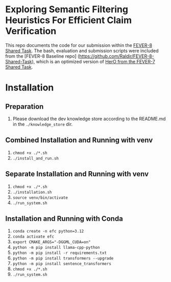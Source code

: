# Exploring Semantic Filtering Heuristics For Efficient Claim Verification

This repo documents the code for our submission within the [FEVER-8 Shared Task](https://fever.ai/task.html).
The bash, evaluation and submission scripts were included from the [FEVER-8 Baseline repo] (https://github.com/Raldir/FEVER-8-Shared-Task), which is an optimized version of [HerO from the FEVER-7 Shared Task](https://github.com/ssu-humane/HerO).


# Installation
## Preparation
1. Please download the dev knowledge store according to the README.md in the `./knowledge_store` dir.

## Combined Installation and Running with venv
1. `chmod +x ./*.sh`
2. `./install_and_run.sh`


## Separate Installation and Running with venv
1. `chmod +x ./*.sh`
2. `./installation.sh`
3. `source venv/bin/activate`
4. `./run_system.sh`


## Installation and Running with Conda
1. `conda create -n efc python=3.12`
2. `conda activate efc`
3. `export CMAKE_ARGS="-DGGML_CUDA=on" `
4. `python -m pip install llama-cpp-python`
5. `python -m pip install -r requirements.txt`
6. `python -m pip install transformers --upgrade`
7. `python -m pip install sentence_transformers`
8. `chmod +x ./*.sh`
9. `./run_system.sh`